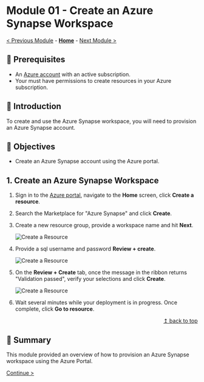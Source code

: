 # Module 01 - Create an Azure Synapse Workspace

[< Previous Module](../modules/module01.md) - **[Home](../README.md)** - [Next Module >](../modules/module02.md)

## :thinking: Prerequisites

* An [Azure account](https://azure.microsoft.com/en-us/free/) with an active subscription.
* Your must have permissions to create resources in your Azure subscription.

## :loudspeaker: Introduction

To create and use the Azure Synapse workspace, you will need to provision an Azure Synapse account.

## :dart: Objectives

* Create an Azure Synapse account using the Azure portal.

## 1. Create an Azure Synapse Workspace

1. Sign in to the [Azure portal](https://portal.azure.com), navigate to the **Home** screen, click **Create a resource**.
2. Search the Marketplace for "Azure Synapse" and click **Create**.
3. Create a new resource group, provide a workspace name and hit **Next**.

    ![Create a Resource](../images/module01/screen01.png)  

4. Provide a sql username and password **Review + create**.

    ![Create a Resource](../images/module01/screen02.png)  

5. On the **Review + Create** tab, once the message in the ribbon returns "Validation passed", verify your selections and click **Create**.

    ![Create a Resource](../images/module01/screen03.png)  

6. Wait several minutes while your deployment is in progress. Once complete, click **Go to resource**.

<div align="right"><a href="#module-01---create-an-azure-synapse-workspace">↥ back to top</a></div>


## :tada: Summary

This module provided an overview of how to provision an Azure Synapse workspace using the Azure Portal.

[Continue >](../modules/module02.md)
